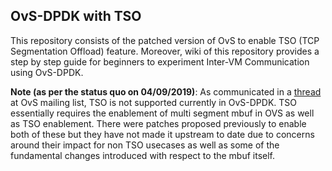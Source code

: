 ## OvS-DPDK with TSO
This repository consists of the patched version of OvS to enable TSO (TCP Segmentation Offload) feature. Moreover, wiki of this repository provides a step by step guide for beginners to experiment Inter-VM Communication using OvS-DPDK.

**Note (as per the status quo on 04/09/2019)**: As communicated in a [thread](https://mail.openvswitch.org/pipermail/ovs-discuss/2019-May/048671.html) at OvS mailing list, TSO is not supported currently in OvS-DPDK. TSO essentially requires the 
enablement of multi segment mbuf in OVS as well as TSO enablement. There were patches proposed previously to enable both of these but they have not made it upstream to date due to concerns around their impact for non TSO usecases as well as some of the fundamental changes introduced with respect to the mbuf itself.

